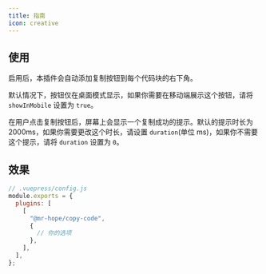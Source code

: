 ```yaml
---
title: 指南
icon: creative
---
```


## 使用

启用后，本插件会自动添加复制按钮到每个代码块的右下角。

默认情况下，按钮仅在桌面模式显示，如果你需要在移动端展示这个按钮，请将 `showInMobile` 设置为 `true`。

在用户点击复制按钮后，屏幕上会显示一个复制成功的提示。默认的提示时长为 2000ms，如果你需要更改这个时长，请设置 `duration`(单位 ms)，如果你不需要这个提示，请将 `duration` 设置为 `0`。

## 效果

```js
// .vuepress/config.js
module.exports = {
  plugins: [
    [
      "@mr-hope/copy-code",
      {
        // 你的选项
      },
    ],
  ],
};
```
